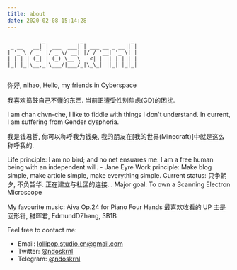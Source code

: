 ```yaml
---
title: about
date: 2020-02-08 15:14:28
---
```


```
           _           _               _ 
 _ __   __| | ___  ___| | ___ __ _ __ | |
| '_ \ / _` |/ _ \/ __| |/ / '__| '_ \| |
| | | | (_| | (_) \__ \   <| |  | | | | |
|_| |_|\__,_|\___/|___/_|\_\_|  |_| |_|_|
                                         
```

你好, nihao, Hello, my friends in Cyberspace

我喜欢捣鼓自己不懂的东西.
当前正遭受性别焦虑(GD)的困扰.

I am chan chvn-che, I like to fiddle with things I don't understand.
In current, I am suffering from Gender dysphoria.

我是钱君哲, 你可以称呼我为钱桑, 我的朋友在[我的世界(Minecraft)]中就是这么称呼我的.

Life principle: I am no bird; and no net ensuares me: I am a free human being with an independent will. - Jane Eyre
Work principle: Make blog simple, make article simple, make everything simple.
Current status: 只争朝夕, 不负韶华. 正在建立与社区的连接...
Major goal: To own a Scanning Electron Microscope

My favourite music: Aiva Op.24 for Piano Four Hands
最喜欢收看的 UP 主是回形针, 稚晖君, EdmundDZhang, 3B1B

Feel free to contact me:
- Email: lollipop.studio.cn@gmail.com
- Twitter: [@ndoskrnl](https://twitter.com/ndoskrnl)
- Telegram: [@ndoskrnl](https://t.me/ndoskrnl)
